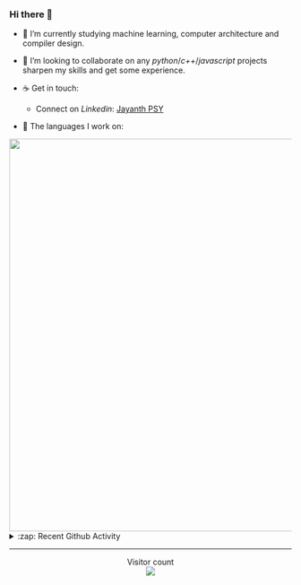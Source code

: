 ### Hi there 👋

- 🌱 I’m currently studying machine learning, computer architecture and compiler design.

- 👯 I’m looking to collaborate on any *python*/*c++*/*javascript* projects sharpen my skills and get some experience.

- ☕ Get in touch:
  +  Connect on *Linkedin*: [Jayanth PSY](https://www.linkedin.com/in/jayanth-p-b3924812a/)

<!--- ⚡ Fun fact: *Python* is older than *C++* and *Java*. -->

- :memo: The languages I work on: 

<img src="https://wakatime.com/share/@j_tesla/bdf4246a-6e44-4441-87e6-ea13fc96a824.png" width="700"/>

<details>
  <summary>:zap: Recent Github Activity</summary>
  
<!--START_SECTION:activity-->
1. 🎉 Merged PR [#77](https://github.com/j-tesla/space-shooter/pull/77) in [j-tesla/space-shooter](https://github.com/j-tesla/space-shooter)
2. 🎉 Merged PR [#19](https://github.com/j-tesla/all-blogs/pull/19) in [j-tesla/all-blogs](https://github.com/j-tesla/all-blogs)
3. 🎉 Merged PR [#18](https://github.com/j-tesla/all-blogs/pull/18) in [j-tesla/all-blogs](https://github.com/j-tesla/all-blogs)
4. 🎉 Merged PR [#76](https://github.com/j-tesla/space-shooter/pull/76) in [j-tesla/space-shooter](https://github.com/j-tesla/space-shooter)
5. 🎉 Merged PR [#8](https://github.com/j-tesla/twitter-bot/pull/8) in [j-tesla/twitter-bot](https://github.com/j-tesla/twitter-bot)
<!--END_SECTION:activity-->

</details>

-----

<p align="center"> 
  Visitor count<br>
  <img src="https://profile-counter.glitch.me/j-tesla/count.svg" />
</p>












<!--
**j-tesla/j-tesla** is a ✨ _special_ ✨ repository because its `README.md` (this file) appears on your GitHub profile.

Here are some ideas to get you started:

- 🔭 I’m currently working on ...
- 🌱 I’m currently learning ...
- 👯 I’m looking to collaborate on ...
- 🤔 I’m looking for help with ...
- 💬 Ask me about ...
- 📫 How to reach me: ...
- 😄 Pronouns: ...
- ⚡ Fun fact: ...
-->

